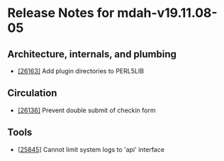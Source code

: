 
# Release Notes for mdah-v19.11.08-05

## Architecture, internals, and plumbing

- [[26163]](http://bugs.koha-community.org/bugzilla3/show_bug.cgi?id=26163) Add plugin directories to PERL5LIB

## Circulation

- [[26136]](http://bugs.koha-community.org/bugzilla3/show_bug.cgi?id=26136) Prevent double submit of checkin form

## Tools

- [[25845]](http://bugs.koha-community.org/bugzilla3/show_bug.cgi?id=25845) Cannot limit system logs to 'api' interface


